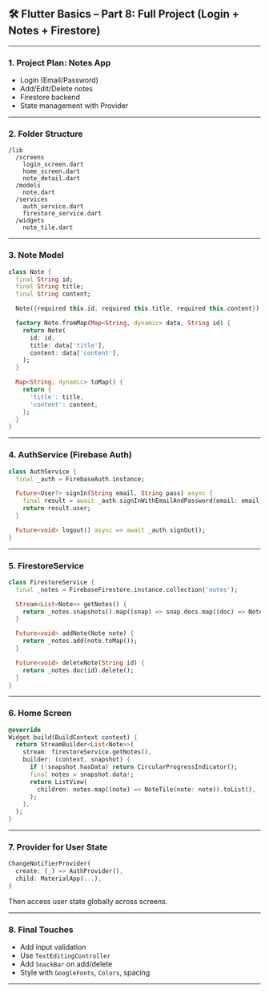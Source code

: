 

## 🛠️ Flutter Basics – Part 8: Full Project (Login + Notes + Firestore)

---

### 1. **Project Plan: Notes App**
- Login (Email/Password)
- Add/Edit/Delete notes
- Firestore backend
- State management with Provider

---

### 2. **Folder Structure**

```
/lib
  /screens
    login_screen.dart
    home_screen.dart
    note_detail.dart
  /models
    note.dart
  /services
    auth_service.dart
    firestore_service.dart
  /widgets
    note_tile.dart
```

---

### 3. **Note Model**

```dart
class Note {
  final String id;
  final String title;
  final String content;

  Note({required this.id, required this.title, required this.content});

  factory Note.fromMap(Map<String, dynamic> data, String id) {
    return Note(
      id: id,
      title: data['title'],
      content: data['content'],
    );
  }

  Map<String, dynamic> toMap() {
    return {
      'title': title,
      'content': content,
    };
  }
}
```

---

### 4. **AuthService (Firebase Auth)**

```dart
class AuthService {
  final _auth = FirebaseAuth.instance;

  Future<User?> signIn(String email, String pass) async {
    final result = await _auth.signInWithEmailAndPassword(email: email, password: pass);
    return result.user;
  }

  Future<void> logout() async => await _auth.signOut();
}
```

---

### 5. **FirestoreService**

```dart
class FirestoreService {
  final _notes = FirebaseFirestore.instance.collection('notes');

  Stream<List<Note>> getNotes() {
    return _notes.snapshots().map((snap) => snap.docs.map((doc) => Note.fromMap(doc.data(), doc.id)).toList());
  }

  Future<void> addNote(Note note) {
    return _notes.add(note.toMap());
  }

  Future<void> deleteNote(String id) {
    return _notes.doc(id).delete();
  }
}
```

---

### 6. **Home Screen**

```dart
@override
Widget build(BuildContext context) {
  return StreamBuilder<List<Note>>(
    stream: firestoreService.getNotes(),
    builder: (context, snapshot) {
      if (!snapshot.hasData) return CircularProgressIndicator();
      final notes = snapshot.data!;
      return ListView(
        children: notes.map((note) => NoteTile(note: note)).toList(),
      );
    },
  );
}
```

---

### 7. **Provider for User State**

```dart
ChangeNotifierProvider(
  create: (_) => AuthProvider(),
  child: MaterialApp(...),
)
```

Then access user state globally across screens.

---

### 8. **Final Touches**
- Add input validation
- Use `TextEditingController`
- Add `SnackBar` on add/delete
- Style with `GoogleFonts`, `Colors`, spacing

---

